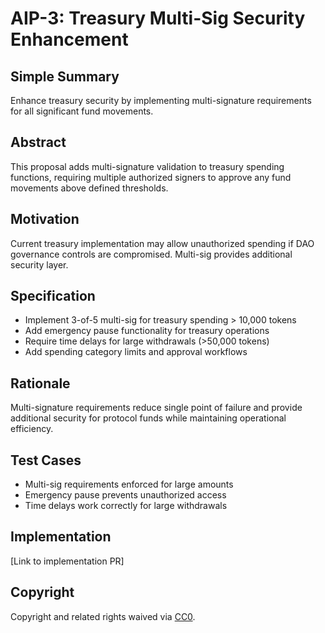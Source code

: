 # AIP-3: Treasury Multi-Sig Security Enhancement

## Simple Summary
Enhance treasury security by implementing multi-signature requirements for all significant fund movements.

## Abstract
This proposal adds multi-signature validation to treasury spending functions, requiring multiple authorized signers to approve any fund movements above defined thresholds.

## Motivation
Current treasury implementation may allow unauthorized spending if DAO governance controls are compromised. Multi-sig provides additional security layer.

## Specification
- Implement 3-of-5 multi-sig for treasury spending > 10,000 tokens
- Add emergency pause functionality for treasury operations
- Require time delays for large withdrawals (>50,000 tokens)
- Add spending category limits and approval workflows

## Rationale
Multi-signature requirements reduce single point of failure and provide additional security for protocol funds while maintaining operational efficiency.

## Test Cases
- Multi-sig requirements enforced for large amounts
- Emergency pause prevents unauthorized access
- Time delays work correctly for large withdrawals

## Implementation
[Link to implementation PR]

## Copyright
Copyright and related rights waived via [CC0](https://creativecommons.org/publicdomain/zero/1.0/).
